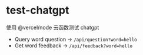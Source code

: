 # test-chatgpt

使用 @vercel/node 云函数测试 chatgpt

- Query word question -> `/api/question?word=hello`
- Get word feedback -> `/api/feedback?word=hello`
